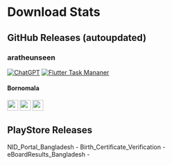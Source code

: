 # Download Stats


## GitHub Releases (autoupdated)

### aratheunseen
[![ChatGPT](https://img.shields.io/github/downloads/aratheunseen/chatgpt-app/total?label=ChatGPT%20App&style=for-the-badge&labelColor=456&logo=android&color=white)](https://github.com/aratheunseen/ChatGPT-app/releases/download/v1.0.0%2B1/ChatGPT-v1.0.0.apk)
[![Flutter Task Mananer](https://img.shields.io/github/downloads/aratheunseen/flutter-task-manager/total?label=Flutter%20Task%20Manager&style=for-the-badge&labelColor=456&logo=android&color=white)](https://github.com/aratheunseen/flutter-task-manager/releases/download/android/todo-android.apk)

#### Bornomala
<a href="https://github.com/BornomalaSoftware/NID_Portal_Bangladesh/releases/download/v1.4.39%2B18/NID.Portal-1.4.39.apk"><img src="https://img.shields.io/github/downloads/BornomalaSoftware/NID_Portal_Bangladesh/total?style=for-the-badge&label=NID Portal Bangladesh&labelColor=456&logo=android&color=white" style="height:25px;"/></a>
<a href="https://github.com/BornomalaSoftware/Birth_Certificate_Verification/releases/download/v1.3.21%2B7/BDRN.Verifier-1.3.21.apk"><img src="https://img.shields.io/github/downloads/BornomalaSoftware/Birth_Certificate_Verification/total?style=for-the-badge&label=Birth Certificate Verification&labelColor=456&logo=android&color=white" style="height:25px;"/></a>
<a href="https://github.com/BornomalaSoftware/eBoardResults_Bangladesh/releases/download/v1.0.2%2B3/eBoardResults-1.0.2.apk"><img src="https://img.shields.io/github/downloads/BornomalaSoftware/eBoardResults_Bangladesh/total?style=for-the-badge&label=eBoardResults Bangladesh&labelColor=456&logo=android&color=white" style="height:25px;"/></a>


## PlayStore Releases

NID_Portal_Bangladesh - 
Birth_Certificate_Verification - 
eBoardResults_Bangladesh - 

